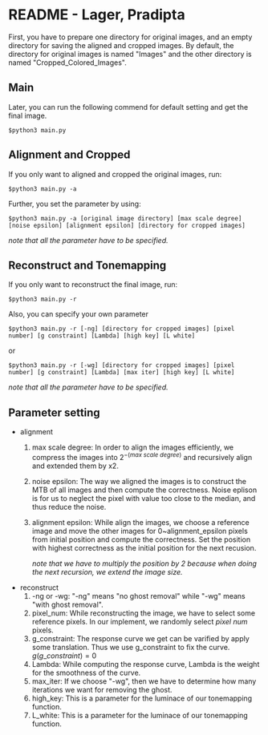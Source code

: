 # README - Lager, Pradipta

First, you have to prepare one directory for original images, and an empty directory for saving the aligned and cropped images.
By default, the directory for original images is named "Images" and the other directory is named "Cropped_Colored_Images".

## Main
Later, you can run the following commend for default setting and get the final image.
``` 
$python3 main.py
```
## Alignment and Cropped
If you only want to aligned and cropped the original images, run:
```
$python3 main.py -a
```
Further, you set the parameter by using:
```
$python3 main.py -a [original image directory] [max scale degree] [noise epsilon] [alignment epsilon] [directory for cropped images]
```
*note that all the parameter have to be specified.*

## Reconstruct and Tonemapping
If you only want to reconstruct the final image, run:
``` 
$python3 main.py -r
```
Also, you can specify your own parameter
```
$python3 main.py -r [-ng] [directory for cropped images] [pixel number] [g constraint] [Lambda] [high key] [L white]
```
or 
```
$python3 main.py -r [-wg] [directory for cropped images] [pixel number] [g constraint] [Lambda] [max iter] [high key] [L white]
```
*note that all the parameter have to be specified.*

## Parameter setting
* alignment
    1. max scale degree: In order to align the images efficiently, we compress the images into $2^{-(max\ scale\ degree)}$ and recursively align and extended them by x2.
    2. noise epsilon: The way we aligned the images is to construct the MTB of all images and then compute the correctness. Noise eplison is for us to neglect the pixel with value too close to the median, and thus reduce the noise.
    3. alignment epsilon: While align the images, we choose a reference image and move the other images for 0~alignment_epsilon pixels from initial position and compute the correctness. Set the position with highest correctness as the initial position for the next recusion. 

        *note that we have to multiply the position by 2 because when doing the next recursion, we extend the image size.*
* reconstruct
    1. -ng or -wg: "-ng" means "no ghost removal" while "-wg" means "with ghost removal".
    2. pixel_num: While reconstructing the image, we have to select some reference pixels. In our implement, we randomly select $pixel\ num$ pixels.
    3. g_constraint: The response curve we get can be varified by apply some translation. Thus we use g_constraint to fix the curve. $g(g\_constraint) = 0$
    4. Lambda: While computing the response curve, Lambda is the weight for the smoothness of the curve.
    5. max_iter: If we choose "-wg", then we have to determine how many iterations we want for removing the ghost.
    6. high_key: This is a parameter for the luminace of our tonemapping function.
    7. L_white: This is a parameter for the luminace of our tonemapping function.
